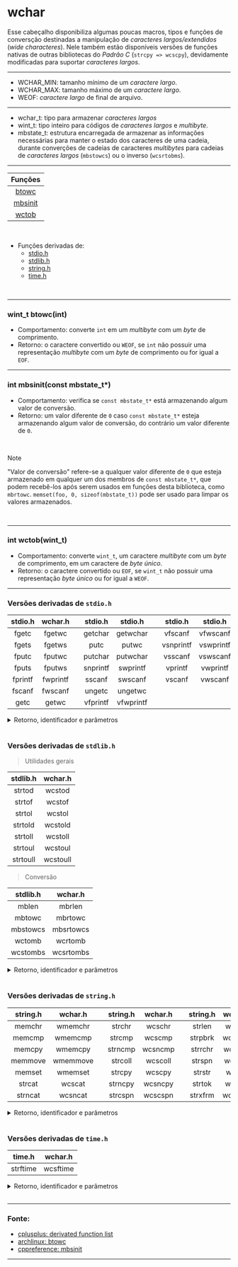 # wchar
Esse cabeçalho disponibiliza algumas poucas macros, tipos e funções de conversção destinadas a manipulação de *caracteres largos/extendidos* (*wide characteres*). Nele também estão disponíveis versões de funções nativas de outras bibliotecas do *Padrão C* (`strcpy => wcscpy`), devidamente modificadas para suportar *caracteres largos*.

<hr>

* WCHAR\_MIN: tamanho mínimo de um *caractere largo*.
* WCHAR\_MAX: tamanho máximo de um *caractere largo*.
* WEOF: *caractere largo* de final de arquivo.

<hr>

* wchar\_t: tipo para armazenar *caracteres largos*
* wint\_t: tipo inteiro para códigos de *caracteres largos* e *multibyte*.
* mbstate\_t: estrutura encarregada de armazenar as informações necessárias para manter o estado dos caracteres de uma cadeia, durante converções de cadeias de caracteres *multibytes* para cadeias de *caracteres largos* (`mbstowcs`) ou o inverso (`wcsrtobms`).

<hr>

| Funções                 |
| :-:                     |
| <a href="#1">btowc</a>  |
| <a href="#2">mbsinit</a>|
| <a href="#3">wctob</a>  |

<br>

* Funções derivadas de:
	* [stdio.h](#stdio.h)
	* [stdlib.h](#stdlib.h)
	* [string.h](#string.h)
	* [time.h](#time.h)

<br>

<hr>

<h3 id="1">wint_t btowc(int)</h3>

* Comportamento: converte `int` em um *multibyte* com um *byte* de comprimento.
* Retorno: o caractere convertido ou `WEOF`, se `int` não possuir uma representação *multibyte* com um *byte* de comprimento ou for igual a `EOF`.

<hr>

<h3 id="2">int mbsinit(const mbstate_t*)</h3>

* Comportamento: verifica se `const mbstate_t*` está armazenando algum valor de conversão.
* Retorno: um valor diferente de `0` caso `const mbstate_t*` esteja armazenando algum valor de conversão, do contrário um valor diferente de `0`.

<br>

> [!NOTE]
> "Valor de conversão" refere-se a qualquer valor diferente de `0` que esteja armazenado em qualquer um dos membros de `const mbstate_t*`, que podem recebê-los após serem usados em funções desta biblioteca, como `mbrtowc`. `memset(foo, 0, sizeof(mbstate_t))` pode ser usado para limpar os valores armazenados.

<br>

<hr>

<h3 id="3">int wctob(wint_t)</h3>

* Comportamento: converte `wint_t`, um caractere *multibyte* com um *byte* de comprimento, em um caractere de *byte único*.
* Retorno: o caractere convertido ou `EOF`, se `wint_t` não possuir uma representação *byte único* ou for igual a `WEOF`.

<hr>

<h3 id="stdio.h">Versões derivadas de <code>stdio.h</code></h3>

| stdio.h   | wchar.h   |   | stdio.h   | stdio.h   |   | stdio.h   | stdio.h   |
| :-:       | :-:       |:-:| :-:       | :-:       |:-:| :-:       | :-:       |
| fgetc     | fgetwc    |   | getchar   | getwchar  |   | vfscanf   | vfwscanf  |
| fgets     | fgetws    |   | putc      | putwc     |   | vsnprintf | vswprintf |
| fputc     | fputwc    |   | putchar   | putwchar  |   | vsscanf   | vswscanf  |
| fputs     | fputws    |   | snprintf  | swprintf  |   | vprintf   | vwprintf  |
| fprintf   | fwprintf  |   | sscanf    | swscanf   |   | vscanf    | vwscanf   |
| fscanf    | fwscanf   |   | ungetc    | ungetwc   |   |           |           |
| getc      | getwc     |   | vfprintf  | vfwprintf |   |           |           |

<details><summary>Retorno, identificador e parâmetros</summary>

| stdio.h                                           | wchar.h                                                     |
| :--                                               | :--                                                         |
| int fgetc(FILE\*)                                 | wint\_t fgetwc(FILE\*)                                      |
| char\* fgets(char\*, int, FILE\*)                 | wchar\_t\* fgetws(wchar\_t\*, int, FILE\*)                  |
| int fputc(int, FILE\*)                            | wint\_t fputwc(wint\_t, FILE\*)                             |
| int fputs(const char\*, FILE\*)                   | int fputws(const wchar\_t\*, FILE\*)                        |
| int fprintf(FILE\*, const char\*, ...)            | int fwprintf(FILE\*, const wchar\_t\*, ...)                 |
| int fscanf(FILE\*, const char\*, ...)             | int fwscanf(FILE\*, const wchar\_t\*, ...)                  |
| int getc(FILE\*)                                  | wint\_t getwc(FILE\*)                                       |
| int getchar(void)                                 | wint\_t getwchar(void)                                      |
| int putc(int, FILE\*)                             | wint\_t putwc(wint\_t, FILE\*)                              |
| int putchar(int)                                  | int putwchar(wint\_t)                                       |
| int snprintf(char\*, size\_t, const char\*, ...)  | int swprintf(wchar\_t\*, const wchar\_t\*, ...)             |
| int sscanf(const char\*, const char\*, ...)       | int swscanf(const wchar\_t\*, const wchar\_t\*, ...)        |
| int ungetc(int, FILE\*)                           | int ungetwc(wint\_t, FILE\*)                                |
| int vfprintf(FILE\*, const char\*, va\_list)      | int vfwprintf(FILE\*, const wchar\_t\*, va\_list)           |
| int vfscanf(FILE\*, const char\*, va\_list)       | int vfwscanf(FILE\*, const wchar\_t\*, va\_list)            |
| int vsnprintf(char\*, size\_t, const char\*, ...) | int vswprintf(wchar\_t\*, size\_t, const wchar\_t\*, ...)   |
| int vsscanf(const char\*, const char\*, va\_list) | int vswscanf(const wchar\_t\*, const wchar\_t\*, va\_list)  |
| int vprintf(const char\*, ...)                    | int vwprintf(const wchar\_t\*, ...)                         |
| int vscanf(const char \*, ...)                    | int vwscanf(const wchar\_t \*, ...)                         |

</details>

<br>

<h3 id="stdlib.h">Versões derivadas de <code>stdlib.h</code></h3>

> Utilidades gerais

| stdlib.h | wchar.h  |
| :-:      | :-:      |
| strtod   | wcstod   |
| strtof   | wcstof   |
| strtol   | wcstol   |
| strtold  | wcstold  |
| strtoll  | wcstoll  |
| strtoul  | wcstoul  |
| strtoull | wcstoull |

> Conversão

| stdlib.h | wchar.h   |
| :-:      | :-:       |
| mblen    | mbrlen    |
| mbtowc   | mbrtowc   |
| mbstowcs | mbsrtowcs |
| wctomb   | wcrtomb   |
| wcstombs | wcsrtombs |

<details><summary>Retorno, identificador e parâmetros</summary>

| stdlib.h                                                 | wchar.h                                                          |
| :--                                                      | :--                                                              |
| double strtod(const char\*, char\*\*)                    | double wcstod(const wchar\_t\*, wchar\_t\*\*)                    |
| float strtof(const char\*, char\*\*)                     | float wcstof(const wchar\_t\*, wchar\_t\*\*)                     |
| long strtol(const char\*, char\*\*, int)                 | long wcstol(const wchar\_t\*, wchar\_t\*\*, int)                 |
| long double strtold(const char\*, char\*\*)              | long double wcstold(const wchar\_t\*, wchar\_t\*\*)              |
| long long strtoll(const char\*, char\*\*, int)           | long long wcstoll(const wchar\_t\*, wchar\_t\*\*, int)           |
| unsigned long strtoul(const char\*, char\*\*, int)       | unsigned long wcstoul(const wchar\_t\*, wchar\_t\*\*, int)       |
| unsigned long long strtoull(const char\*, char\*\*, int) | unsigned long long wcstoull(const wchar\_t\*, wchar\_t\*\*, int) |

| stdlib.h                                            | wchar.h                                                              |
| :--                                                 | :--                                                                  |
| int mblen(const char\*, size\_t)                    | size\_t mbrlen(const char\*, size\_t, mbstate\_t\*)                  |
| int mbtowc(wchar\_t\*, const char\*, size\_t)       | size\_t mbrtowc(wchar\_t, const char\*, size\_t, mbstate\_t\*)       |
| size\_t mbstowcs(wchar\_t\*, const char\*, size\_t) | size\_t mbsrtowcs(wchar\_t\*, const char\*\*, size\_t, mbstage\_t\*) |
| int wctomb(char\*, wchar\_t\*)                      | size\_t wcrtomb(char\*, wchar\_t, mbstate\_t\*)                      |
| size\_t wcstombs(char\*, const wchar\_t\*, size\_t) | size\_t wcsrtombs(char\*, const wchar\_t\*\*, size\_t, mbstate\_t\*) |

</details>

<br>

<h3 id="string.h">Versões derivadas de <code>string.h</code></h3>

| string.h | wchar.h |   | string.h | wchar.h |   | string.h | wchar.h |
| :-:      | :-:     |:-:| :-:      | :-:     |:-:| :-:      | :-:     |
| memchr   | wmemchr |   | strchr   | wcschr  |   | strlen   | wcslen  |
| memcmp   | wmemcmp |   | strcmp   | wcscmp  |   | strpbrk  | wcspbrk |
| memcpy   | wmemcpy |   | strncmp  | wcsncmp |   | strrchr  | wcsrchr |
| memmove  | wmemmove|   | strcoll  | wcscoll |   | strspn   | wcsspn  |
| memset   | wmemset |   | strcpy   | wcscpy  |   | strstr   | wcsstr  |
| strcat   | wcscat  |   | strncpy  | wcsncpy |   | strtok   | wcstok  |
| strncat  | wcsncat |   | strcspn  | wcscspn |   | strxfrm  | wcsxfrm |

<details><summary>Retorno, identificador e parâmetros</summary>

| string.h                                          | wchar.h                                                    |
| :--                                               | :--                                                        |
| void\* memchr (const void\*, int)                 | wchar\_t\* wmemchr (const wchar\_t\*, wchar\_t)            |
| int memcmp (const void\*, const void\*, size\_t)  | int wmemcmp (const wchar\_t\*, const wchar\_t\*, size\_t)  |
| void\* memcpy (void\*, const void\*, size\_t)     | wchar\_t\* wmemcpy (wchar\_t\*, const wchar\_t\*, size\_t) |
| void\* memmove (void\*, const void\*, size\_t)    | wchar\_t\* wmemmove (wchar\_t\*, const wchar\_t\*, size\_t)|
| void\* memset (void\*, int, size\_t)              | wchar\_t\* wmemset (wchar\_t\*, wchar\_t, size\_t)         |
| char\* strcat (char\*, const char\*)              | wchar\_t\* wcscat (wchar\_t\*, const wchar\_t\*)           |
| char\* strncat (char\*, const char\*, size\_t)    | wchar\_t\* wcsncat (wchar\_t\*, const wchar\_t\*, size\_t) |
| char\* strchr (const char\*, int)                 | wchar\_t\* wcschr (const wchar\_t\*, wchar\_t)             |
| int strcmp (const char\*, const char\*)           | int wcscmp (const wchar\_t\*, const wchar\_t\*)            |
| int strncmp (const char\*, const char\*, size\_t) | int wcsncmp (const wchar\_t\*, const wchar\_t\*, size\_t)  |
| int strcoll (const char\*, const char\*)          | int wcscoll (const wchar\_t\*, const wchar\_t\*)           |
| char\* strcpy (char\*, const char\*)              | wchar\_t\* wcscpy (wchar\_t\*, const wchar\_t\*)           |
| char\* strncpy (char\*, const char\*, size\_t)    | wchar\_t\* wcsncpy (wchar\_t\*, const wchar\_t\*, size\_t) |
| size\_t strcspn (const char\*, const char\*)      | size\_t wcscspn (const wchar\_t\*, const wchar\_t\*)       |
| size\_t strlen (const char\*)                     | size\_t wcslen (const wchar\_t\*)                          |
| char\* strpbrk (const char\*, const char\*)       | wchar\_t\* wcspbrk (const wchar\_t\*, const wchar\_t\*)    |
| char\* strrchr (const char\*, int)                | wchar\_t\* wcsrchr (const wchar\_t\*, wchar\_t)            |
| size\_t strspn (const char\*, const char\*)       | size\_t wcsspn (const wchar\_t\*, const wchar\_t\*)        |
| char\* strstr (const char\*, const char\*)        | wchar\_t\* wcsstr (const wchar\_t\*, const wchar\_t\*)     |
| char\* strtok (char\*, const char\*)              | wchar\_t\* wcstok (wchar\_t\*, const wchar\_t\*)           |
| size\_t strxfrm (char\*, const char\*)            | size\_t wcsxfrm (wchar\_t\*, const wchar\_t\*)             |

</details>

<br>

<h3 id="time.h">Versões derivadas de <code>time.h</code></h3>

| time.h   | wchar.h  |
| :-:      | :-:      |
| strftime | wcsftime |

<details><summary>Retorno, identificador e parâmetros</summary>

| time.h | wchar.h |
| :--    | :--     |
| size\_t strftime(char\*, size\_t, const char\*, const struct tm\*) | size\_t wcsftime (wchar\_t\*, size\_t, const wchar\_t\*, const struct tm\*) |

</details>

<br>

<hr>

### Fonte:
* [cplusplus: derivated function list](https://cplusplus.com/reference/cwchar/ )
* [archlinux: btowc](https://man.archlinux.org/man/extra/man-pages-pt_br/btowc.3.pt_BR )
* [cppreference: mbsinit](https://en.cppreference.com/w/c/string/multibyte/mbsinit )

<hr>
